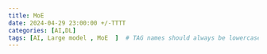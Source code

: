 ```yaml
---
title: MoE
date: 2024-04-29 23:00:00 +/-TTTT
categories: [AI,DL]
tags: [AI, Large model , MoE  ]  # TAG names should always be lowercase
---
```



